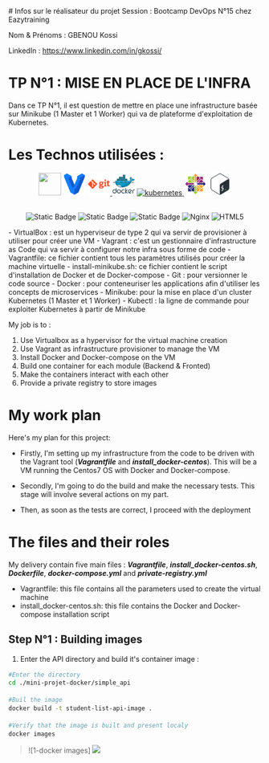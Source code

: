 <div>
# Infos sur le réalisateur du projet
Session       : Bootcamp DevOps N°15 chez Eazytraining

Nom & Prénoms : GBENOU Kossi

LinkedIn      : https://www.linkedin.com/in/gkossi/

# TP N°1 : MISE EN PLACE DE L'INFRA

Dans ce TP N°1, il est question de mettre en place une infrastructure basée sur Minikube (1 Master et 1 Worker) qui va de plateforme d'exploitation de Kubernetes.

# Les Technos utilisées :

</div>
<div align="center">

<!--img src="https://github.com/Tony-Dja/Jenkins_pipeline_HEROKU_deployment/blob/672b58d62fa5d424fb7162e33546c67f3bcbebc2/screenshots/jenkins.png" width="50%" height="50%"-->

<img src="https://github.com/devicons/devicon/blob/v2.15.1/icons/virtualbox/virtualbox-original.svg" width="45" height="45"/>
<img src="https://github.com/devicons/devicon/blob/v2.15.1/icons/vagrant/vagrant-original.svg" width="45" height="45"/>
<a href="https://git-scm.com/" target="_blank">
	<img src="https://github.com/devicons/devicon/blob/v2.15.1/icons/git/git-plain-wordmark.svg" alt="Git" width="45" height="45"/>
</a>
<a href="https://www.docker.com/" target="_blank"><img src="https://raw.githubusercontent.com/devicons/devicon/master/icons/docker/docker-original-wordmark.svg" alt="docker" width="45" height="45"/></a> 
<a href="https://kubernetes.io" target="_blank">
	<img src="https://cdn.jsdelivr.net/gh/devicons/devicon/icons/kubernetes/kubernetes-plain-wordmark.svg" alt="kubernetes" width="45" height="45"/>
</a>
<img src="https://github.com/devicons/devicon/blob/v2.15.1/icons/centos/centos-original.svg" width="45" height="45"/> 
<a href="https://www.gnu.org/software/bash/" target="_blank"> 
	<img src="https://github.com/devicons/devicon/blob/v2.15.1/icons/bash/bash-original.svg" alt="bash" width="45" height="45"/>  
</a>

</div>
 <br />
<div align="center">

![Static Badge](https://img.shields.io/badge/Jenkins-D24939?style=for-the-badge&logo=Jenkins&logoColor=white)       ![Static Badge](https://img.shields.io/badge/Heroku-430098?style=for-the-badge&logo=heroku&logoColor=white)        ![Static Badge](https://img.shields.io/badge/Docker-2CA5E0?style=for-the-badge&logo=docker&logoColor=white)     ![Nginx](https://img.shields.io/badge/nginx-%23009639.svg?style=for-the-badge&logo=nginx&logoColor=white)     ![HTML5](https://img.shields.io/badge/html5-%23E34F26.svg?style=for-the-badge&logo=html5&logoColor=white)

</div>

<div>
- VirtualBox : est un hyperviseur de type 2 qui va servir de provisioner à utiliser pour créer une VM
- Vagrant : c'est un gestionnaire d'infrastructure as Code qui va servir à configurer notre infra sous forme de code
- Vagrantfile: ce fichier contient tous les paramètres utilisés pour créer la machine virtuelle
- install-minikube.sh: ce fichier contient le script d'installation de Docker et de Docker-compose
- Git     : pour versionner le code source
- Docker  : pour conteneuriser les applications afin d'utiliser les concepts de microservices
- Minikube: pour la mise en place d'un cluster Kubernetes (1 Master et 1 Worker)
- Kubectl : la ligne de commande pour exploiter Kubernetes à partir de Minikube

My job is to :
1) Use Virtualbox as a hypervisor for the virtual machine creation
2) Use Vagrant as infrastructure provisioner to manage the VM
3) Install Docker and Docker-compose on the VM 
4) Build one container for each module (Backend & Fronted)
5) Make the containers interact with each other
6) Provide a private registry to store images


# My work plan

Here's my plan for this project:

- Firstly, I'm setting up my infrastructure from the code to be driven with the Vagrant tool (***Vagrantfile*** and ***install_docker-centos***). This will be a VM running the Centos7 OS with Docker and Docker-compose.

- Secondly, I'm going to do the build and make the necessary tests. This stage will involve several actions on my part.

- Then, as soon as the tests are correct, I proceed with the deployment



# The files and their roles

My delivery contain five main files : ***Vagrantfile***, ***install_docker-centos.sh***, ***Dockerfile***, ***docker-compose.yml*** and ***private-registry.yml***

- Vagrantfile: this file contains all the parameters used to create the virtual machine
- install_docker-centos.sh: this file contains the Docker and Docker-compose installation script




## Step N°1 : Building images

1) Enter the API directory and build it's container image :

```bash
#Enter the directory
cd ./mini-projet-docker/simple_api

#Buil the image
docker build -t student-list-api-image .

#Verify that the image is built and present localy
docker images
```
> ![1-docker images] ![](images/docker-images.jpg)
</div>